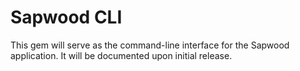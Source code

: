 Sapwood CLI
==========

This gem will serve as the command-line interface for the Sapwood application.
It will be documented upon initial release.
